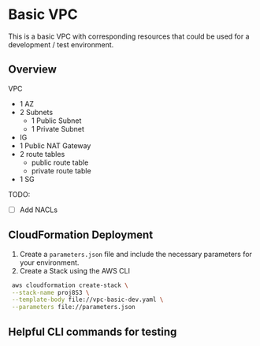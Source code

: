 # Basic VPC

This is a basic VPC with corresponding resources that could be used for a development / test environment.

## Overview

VPC

-   1 AZ
-   2 Subnets
    -   1 Public Subnet
    -   1 Private Subnet
-   IG
-   1 Public NAT Gateway
-   2 route tables
    -   public route table
    -   private route table
-   1 SG

TODO:

-   [ ] Add NACLs

## CloudFormation Deployment

1. Create a `parameters.json` file and include the necessary parameters for your environment.
2. Create a Stack using the AWS CLI

```bash
 aws cloudformation create-stack \
 --stack-name proj8S3 \
 --template-body file://vpc-basic-dev.yaml \
 --parameters file://parameters.json
```

## Helpful CLI commands for testing
